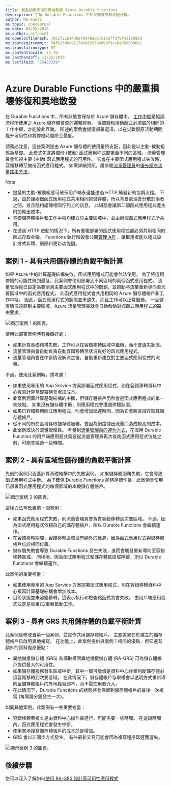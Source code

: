 ```yaml
---
title: 嚴重損壞修復和異地散發 Azure Durable Functions
description: 了解 Durable Functions 中的災難復原和地理分散。
author: MS-Santi
ms.topic: conceptual
ms.date: 04/25/2018
ms.author: azfuncdf
ms.openlocfilehash: 7951f216143bef0d48a6b751beff3f8f4316b9bd
ms.sourcegitcommit: f4f626d6e92174086c530ed9bf3ccbe058639081
ms.translationtype: MT
ms.contentlocale: zh-TW
ms.lasthandoff: 12/25/2019
ms.locfileid: "75433339"
---
```

# <a name="disaster-recovery-and-geo-distribution-in-azure-durable-functions"></a>Azure Durable Functions 中的嚴重損壞修復和異地散發

在 Durable Functions 中，所有狀態會保存於 Azure 儲存體中。 [工作中樞](durable-functions-task-hubs.md)是協調流程所使用之 Azure 儲存體資源的邏輯容器。 協調器和活動函式必須屬於相同的工作中樞，才能彼此互動。
所述的案例會提議部署選項，以在災難復原活動期間提升可用性和將停機時間降至最低。

請務必注意，這些案例是由 Azure 儲存體的使用量所支配，因此是以主動-被動組態為基礎。 此模式包含將備份 (被動) 函式應用程式部署至不同的區域。 流量管理員會監視主要 (主動) 函式應用程式的可用性。 它會在主要函式應用程式失敗時，容錯移轉至備份函式應用程式。 如需詳細資訊，請參閱[流量管理員](https://azure.microsoft.com/services/traffic-manager/)的[優先順序流量路由方法](../../traffic-manager/traffic-manager-routing-methods.md#priority-traffic-routing-method)。

>[!NOTE]
>
> - 提議的主動-被動組態可確保用戶端永遠能透過 HTTP 觸發新的協調流程。 不過，由於讓兩個函式應用程式共用相同的儲存體，所以背景處理會分散於兩者之間，並且競相處理相同佇列上的訊息。 此組態會讓第二個函式應用程式產生附加輸出成本。
> - 基礎儲存體帳戶和工作中樞均建立於主要區域中，並由兩個函式應用程式所共用。
> - 在透過 HTTP 啟動的情況下，所有重複部署的函式應用程式都必須共用相同的函式存取金鑰。 Functions 執行階段會公開[管理 API](https://github.com/Azure/azure-functions-host/wiki/Key-management-API) ，讓取用者能以程式設計方式新增、刪除和更新功能鍵。

## <a name="scenario-1---load-balanced-compute-with-shared-storage"></a>案例 1 - 具有共用儲存體的負載平衡計算

如果 Azure 中的計算基礎結構失敗，函式應用程式可能會無法使用。 為了將這類停機的可能性降到最低，此案例會使用部署到不同區域的兩個函式應用程式。
流量管理員已設定為要偵測主要函式應用程式中的問題，並自動將流量重新導向至次要區域中的函式應用程式。 此函式應用程式會共用相同的 Azure 儲存體帳戶和工作中樞。 因此，函式應用程式的狀態並未遺失，而且工作可以正常繼續。 一旦健康情況還原到主要區域，Azure 流量管理員就會自動啟動對該函式應用程式的路由要求。

![顯示案例 1 的圖表。](./media/durable-functions-disaster-recovery-geo-distribution/durable-functions-geo-scenario01.png)

使用此部署案例時有幾個好處：

- 如果計算基礎結構失敗，工作可以在容錯移轉區域中繼續，而不會遺失狀態。
- 流量管理員會自動負責自動容錯移轉至狀況良好的函式應用程式。
- 流量管理員會在中斷情況解決之後，自動重新建立對主要函式應用程式的流量。

不過，使用此案例時，請考慮：

- 如果使用專用的 App Service 方案部署函式應用程式，則在容錯移轉資料中心複寫計算基礎結構會增加成本。
- 此案例涵蓋計算基礎結構的中斷，但儲存體帳戶仍然會是函式應用程式的單一失敗點。 如果沒有儲存體中斷，則應用程式會遭遇停機狀況。
- 如果已容錯移轉函式應用程式，則會增加延遲時間，因為它會跨區域存取其儲存體帳戶。
- 從不同的所在區域存取儲存體服務，會因為網路傳出流量而造成較高的成本。
- 此案例取決於流量管理員。 考量到[流量管理員的運作方式](../../traffic-manager/traffic-manager-how-it-works.md)，在取用 Durable Function 的用戶端應用程式需要從流量管理員再次查詢函式應用程式位址之前，可能會經過一些時間。

## <a name="scenario-2---load-balanced-compute-with-regional-storage"></a>案例 2 - 具有區域性儲存體的負載平衡計算

先前的案例只涵蓋計算基礎結構中的失敗案例。 如果儲存體服務失敗，它會導致函式應用程式中斷。
為了確保 Durable Functions 能夠連續作業，此案例會使用已部署函式應用程式的每個區域的本機儲存體帳戶。

![顯示案例 2 的圖表。](./media/durable-functions-disaster-recovery-geo-distribution/durable-functions-geo-scenario02.png)

這種方法可改善前一個案例：

- 如果函式應用程式失敗，則流量管理員會負責容錯移轉到次要區域。 不過，因為函式應用程式依賴自己的儲存體帳戶，所以 Durable Functions 會繼續運作。
- 在容錯移轉期間，容錯移轉區域沒有額外的延遲，因為函式應用程式與儲存體帳戶位於相同位置。
- 儲存層失敗會導致 Durable Functions 發生失敗，進而會觸發重新導向至容錯移轉區域。 同樣地，因為函式應用程式和儲存體依區域隔離，所以 Durable Functions 會繼續運作。

此案例的重要考量：

- 如果使用專用的 App Service 方案部署函式應用程式，則在容錯移轉資料中心複寫計算基礎結構會增加成本。
- 目前狀態並未容錯移轉，這表示執行和檢查點函式將會失敗。 由用戶端應用程式決定是否重試/重新啟動工作。

## <a name="scenario-3---load-balanced-compute-with-grs-shared-storage"></a>案例 3 - 具有 GRS 共用儲存體的負載平衡計算

此案例是修改自第一個案例，並實作共用儲存體帳戶。 主要差異在於建立的儲存體帳戶已啟用異地複寫。
在功能上，此案例提供與案例 1 相同的優點，但它還有額外的資料復原優點：

- 異地備援儲存體 (GRS) 和讀取權限異地備援儲存體 (RA-GRS) 可為儲存體帳戶提供最大的可用性。
- 如果儲存體服務發生區域中斷，其中一個可能值是資料中心作業判斷儲存體必須容錯移轉到次要區域。 在此情況下，儲存體帳戶存取權會以透明方式重新導向至儲存體帳戶的異地複寫副本，而不需使用者介入。
- 在此情況下，Durable Functions 的狀態將會保留到儲存體帳戶的最後一次複寫 (每隔幾分鐘發生一次)。

如同其他案例，此案例有一些重要考量：

- 容錯移轉至複本是由資料中心操作員進行，可能需要一些時間。 在這段時間內，函式應用程式會發生中斷。
- 使用異地複寫儲存體帳戶的成本於是增加。
- GRS 會以非同步方式發生。 有些最新交易可能會因為複寫程序延遲而遺失。

![顯示案例 3 的圖表。](./media/durable-functions-disaster-recovery-geo-distribution/durable-functions-geo-scenario03.png)

## <a name="next-steps"></a>後續步驟

您可以深入了解如何[使用 RA-GRS 設計高可用性應用程式](../../storage/common/storage-designing-ha-apps-with-ragrs.md)
